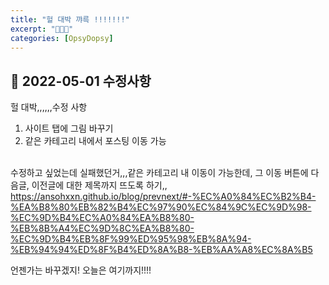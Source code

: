 ```yaml
---
title: "헐 대박 꺄륵 !!!!!!!"
excerpt: "🚀🚀🚀"
categories: [OpsyDopsy]
---
```


## 🚀 2022-05-01 수정사항

헐 대박,,,,,,수정 사항 <br>

1. 사이트 탭에 그림 바꾸기
2. 같은 카테고리 내에서 포스팅 이동 가능
   <br>
   <br>

수정하고 싶었는데 실패했던거,,,같은 카테고리 내 이동이 가능한데, 그 이동 버튼에 다음글, 이전글에 대한 제목까지 뜨도록 하기,, <br>
<https://ansohxxn.github.io/blog/prevnext/#-%EC%A0%84%EC%B2%B4-%EA%B8%80%EB%82%B4%EC%97%90%EC%84%9C%EC%9D%98-%EC%9D%B4%EC%A0%84%EA%B8%80-%EB%8B%A4%EC%9D%8C%EA%B8%80-%EC%9D%B4%EB%8F%99%ED%95%98%EB%8A%94-%EB%94%94%ED%8F%B4%ED%8A%B8-%EB%AA%A8%EC%8A%B5> <br>

언젠가는 바꾸겠지! 오늘은 여기까지!!!!
